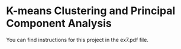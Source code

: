 # K-means Clustering and Principal Component Analysis
You can find instructions for this project in the ex7.pdf file.
